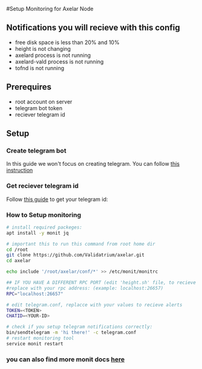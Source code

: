 #Setup Monitoring for Axelar Node

## Notifications you will recieve with this config
- free disk space is less than 20% and 10%
- height is not changing
- axelard process is not running
- axelard-vald process is not running
- tofnd is not running


## Prerequires 

- root account on server
- telegram bot token
- reciever telegram id

## Setup

### Create telegram bot

In this guide we won't focus on creating telegram.
You can follow [this instruction](https://marketplace.creatio.com/sites/marketplace/files/app-guide/Instructions._Telegram_bot_1.pdf)

### Get reciever telegram id
Follow [this guide](https://www.wikihow.com/Know-Chat-ID-on-Telegram-on-Android#:~:text=Locate%20%22Chat.%22%20It's%20about,Last%20Name%2C%20and%20your%20Username.&text=Note%20the%20number%20next%20to,is%20your%20personal%20Chat%20ID) to get your telegram id: 

### How to Setup monitoring
```bash
# install required packeges: 
apt install -y monit jq

# important this to run this command from root home dir
cd /root 
git clone https://github.com/Validatrium/axelar.git
cd axelar

echo include '/root/axelar/conf/*' >> /etc/monit/monitrc

## IF YOU HAVE A DIFFERENT RPC PORT (edit 'height.sh' file, to recieve height notifications)
#replace with your rpc address: (example: localhost:26657)
RPC="localhost:26657"

# edit telegram.conf, replacce with your values to recieve alerts
TOKEN=<TOKEN>
CHATID=<YOUR-ID>

# check if you setup telegram notifications correctly: 
bin/sendtelegram -m 'hi there!' -c telegram.conf
# restart monitoring tool
service monit restart
```

### you can also find more monit docs [here](https://mmonit.com/monit/documentation/monit.html)

